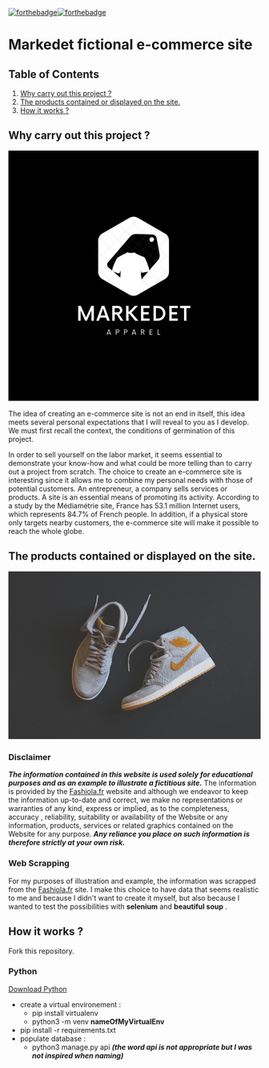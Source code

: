 [![forthebadge](https://forthebadge.com/images/badges/built-with-love.svg)](https://forthebadge.com)[![forthebadge](https://forthebadge.com/images/badges/made-with-python.svg)](https://forthebadge.com)

# Markedet fictional e-commerce site 

## Table of Contents 

1. [Why carry out this project ?](#introduction)
2. [The products contained or displayed on the site.](#disclaimer)
3. [How it works ?](#launch)

## Why carry out this project ? <a name="introduction"></a>

![Markedet, logo](/static/img/logo2.png)

The idea of creating an e-commerce site is not an end in itself, this idea meets several personal expectations that I will reveal to you as I develop. We must first recall the context, the conditions of germination of this project.

In order to sell yourself on the labor market, it seems essential to demonstrate your know-how and what could be more telling than to carry out a project from scratch. The choice to create an e-commerce site is interesting since it allows me to combine my personal needs with those of potential customers. An entrepreneur, a company sells services or products. A site is an essential means of promoting its activity. According to a study by the Médiamétrie site, France has 53.1 million Internet users, which represents 84.7% of French people. In addition, if a physical store only targets nearby customers, the e-commerce site will make it possible to reach the whole globe.

## The products contained or displayed on the site. <a name="disclaimer"></a>

![Product example](/static/img/categories/shoes.jpg)

### Disclaimer

***The information contained in this website is used solely for educational purposes and as an example to illustrate a fictitious site.*** The information is provided by the [Fashiola.fr](https://www.fashiola.fr/) website and although we endeavor to keep the information up-to-date and correct, we make no representations or warranties of any kind, express or implied, as to the completeness, accuracy , reliability, suitability or availability of the Website or any information, products, services or related graphics contained on the Website for any purpose. ***Any reliance you place on such information is therefore strictly at your own risk.***

### Web Scrapping 

For my purposes of illustration and example, the information was scrapped from the [Fashiola.fr](https://www.fashiola.fr/) site.
I make this choice to have data that seems realistic to me and because I didn't want to create it myself, but also because I wanted to test the possibilities with **selenium** and **beautiful soup** .

## How it works ? <a name="launch"></a>

Fork this repository.

### Python 

[Download Python](https://www.python.org/downloads/)

- create a virtual environement :
	- pip install virtualenv
	- python3 -m venv **nameOfMyVirtualEnv**
- pip install -r requirements.txt
- populate database :
	- python3 manage.py api ***(the word api is not appropriate but I was not inspired when naming)***




